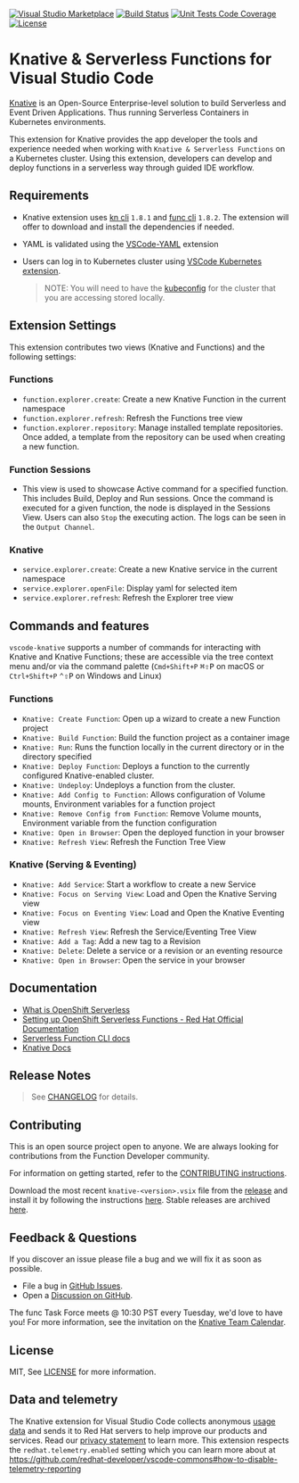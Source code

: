 
[![Visual Studio Marketplace](https://img.shields.io/visual-studio-marketplace/v/redhat.vscode-knative?style=for-the-badge&label=VS%20Marketplace&logo=visual-studio-code)](https://marketplace.visualstudio.com/items?itemName=redhat.vscode-knative)
[![Build Status](https://img.shields.io/github/workflow/status/redhat-developer/vscode-knative/CI?logo=github&style=for-the-badge)](https://github.com/redhat-developer/vscode-knative/actions?query=workflow%3ACI)
[![Unit Tests Code Coverage](https://img.shields.io/codecov/c/github/redhat-developer/vscode-knative?logo=codecov&style=for-the-badge)](https://codecov.io/gh/redhat-developer/vscode-knative/branch/main/graph/badge.svg)
[![License](https://img.shields.io/badge/license-MIT-brightgreen.svg?style=for-the-badge)](https://github.com/redhat-developer/vscode-knative/blob/main/LICENSE)

# Knative & Serverless Functions for Visual Studio Code

[Knative](https://knative.dev/docs/) is an Open-Source Enterprise-level solution to build Serverless and Event Driven Applications. Thus running Serverless Containers in Kubernetes environments.

This extension for Knative provides the app developer the tools and experience needed when working with `Knative & Serverless Functions` on a Kubernetes cluster. Using this extension, developers can develop and deploy functions in a serverless way through guided IDE workflow.

## Requirements

*  Knative extension uses [kn cli](https://github.com/knative/client) `1.8.1` and [func cli](https://github.com/knative/func) `1.8.2`. The extension will offer to download and install the dependencies if needed.

* YAML is validated using the [VSCode-YAML](https://marketplace.visualstudio.com/items?itemName=redhat.vscode-yaml) extension

* Users can log in to Kubernetes cluster using [VSCode Kubernetes extension](https://marketplace.visualstudio.com/items?itemName=ms-kubernetes-tools.vscode-kubernetes-tools).

  > NOTE: You will need to have the [kubeconfig](https://kubernetes.io/docs/concepts/configuration/organize-cluster-access-kubeconfig/#the-kubeconfig-environment-variable) for the cluster that you are accessing stored locally.

## Extension Settings

This extension contributes two views (Knative and Functions) and the following settings:

### Functions

* `function.explorer.create`: Create a new Knative Function in the current namespace
* `function.explorer.refresh`: Refresh the Functions tree view
* `function.explorer.repository`: Manage installed template repositories. Once added, a template from the repository can be used when creating a new function.

### Function Sessions

* This view is used to showcase Active command for a specified function. This includes Build, Deploy and Run sessions. Once the command is executed for a given function, the node is displayed in the Sessions View. Users can also `Stop` the executing action. The logs can be seen in the `Output Channel`.

### Knative

* `service.explorer.create`: Create a new Knative service in the current namespace
* `service.explorer.openFile`: Display yaml for selected item
* `service.explorer.refresh`: Refresh the Explorer tree view

## Commands and features

`vscode-knative` supports a number of commands for interacting with Knative and Knative Functions; these are accessible via the tree context menu and/or via the command palette (`Cmd+Shift+P` <kbd>⌘⇧P</kbd> on macOS or `Ctrl+Shift+P` <kbd>⌃⇧P</kbd> on Windows and Linux)

### Functions

* `Knative: Create Function`: Open up a wizard to create a new Function project
* `Knative: Build Function`: Build the function project as a container image
* `Knative: Run`: Runs the function locally in the current directory or in the directory specified
* `Knative: Deploy Function`: Deploys a function to the currently configured Knative-enabled cluster.
* `Knative: Undeploy`: Undeploys a function from the cluster.
* `Knative: Add Config to Function`: Allows configuration of Volume mounts, Environment variables for a function project
* `Knative: Remove Config from Function`: Remove Volume mounts, Environment variable from the function configuration
* `Knative: Open in Browser`: Open the deployed function in your browser
* `Knative: Refresh View`: Refresh the Function Tree View

### Knative (Serving & Eventing)

* `Knative: Add Service`: Start a workflow to create a new Service
* `Knative: Focus on Serving View`: Load and Open the Knative Serving view
* `Knative: Focus on Eventing View`: Load and Open the Knative Eventing view
* `Knative: Refresh View`: Refresh the Service/Eventing Tree View
* `Knative: Add a Tag`: Add a new tag to a Revision
* `Knative: Delete`: Delete a service or a revision or an eventing resource
* `Knative: Open in Browser`: Open the service in your browser

## Documentation

- [What is OpenShift Serverless](https://www.redhat.com/en/technologies/cloud-computing/openshift/serverless)
- [Setting up OpenShift Serverless Functions - Red Hat Official Documentation](https://docs.openshift.com/container-platform/4.11/serverless/functions/serverless-functions-setup.html)
- [Serverless Function CLI docs](https://github.com/knative/func)
- [Knative Docs](https://knative.dev/docs/)

## Release Notes

> See [CHANGELOG](CHANGELOG.md) for details.

## Contributing

This is an open source project open to anyone. We are always looking for contributions from the Function Developer community.

For information on getting started, refer to the [CONTRIBUTING instructions](CONTRIBUTING.md).

Download the most recent `knative-<version>.vsix` file from the [release](https://github.com/redhat-developer/vscode-knative/releases) and install it by following the instructions [here](https://code.visualstudio.com/docs/editor/extension-gallery#_install-from-a-vsix). Stable releases are archived [here](https://download.jboss.org/jbosstools/adapters/stable/vscode-knative/).

## Feedback & Questions

If you discover an issue please file a bug and we will fix it as soon as possible.
* File a bug in [GitHub Issues](https://github.com/redhat-developer/vscode-knative/issues).
* Open a [Discussion on GitHub](https://github.com/redhat-developer/vscode-knative/discussions).

The func Task Force meets @ 10:30 PST every Tuesday, we'd love to have you! For more information, see the invitation on the [Knative Team Calendar](https://calendar.google.com/calendar/u/0/embed?src=knative.team_9q83bg07qs5b9rrslp5jor4l6s@group.calendar.google.com).

## License

MIT, See [LICENSE](LICENSE) for more information.

## Data and telemetry

The Knative extension for Visual Studio Code collects anonymous [usage data](USAGE_DATA.md) and sends it to Red Hat servers to help improve our products and services. Read our [privacy statement](https://developers.redhat.com/article/tool-data-collection) to learn more. This extension respects the `redhat.telemetry.enabled` setting which you can learn more about at https://github.com/redhat-developer/vscode-commons#how-to-disable-telemetry-reporting


